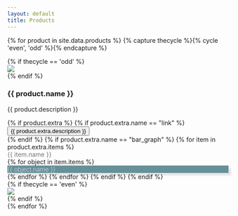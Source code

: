 ```yaml
---
layout: default
title: Products
---
```

{% for product in site.data.products %}
{% capture thecycle %}{% cycle 'even', 'odd' %}{% endcapture %}
<div class="card my-5 animate__animated animate__fadeInUp animate_delay_{{ forloop.index }}s" style="border-{% if thecycle == 'even' %}left{% else %}right{% endif %}: 2px solid rgb(104, 144, 153);">
    <div class="row">
    {% if thecycle == 'odd' %}
        <div class="col">
            <img src="{{ product.image }}" class="img-fluid">
        </div>
    {% endif %}
        <div class="col-lg-7">
            <div class="card-body py-3 px-5">
                <h3 class="card-title pb-4">{{ product.name }}</h3>
                <p class="card-text">{{ product.description }}</p>
                {% if product.extra %}
                {% if product.extra.name == "link" %}
                <div class="pt-4">
                    <button class="btn btn-primary py-2 px-3" onclick="location.href='{{ product.extra.url }}'" type="button">{{ product.extra.description }}</button>
                </div>
                {% endif %}
                {% if product.extra.name == "bar_graph" %}
                {% for item in product.extra.items %}
                <div class="mt-5" style="color: rgb(118, 118, 118)">{{ item.name }}</div>
                {% for object in item.items %}
                <div style="background-color: rgb(222, 222, 222); box-shadow: 6px 6px 3px 0px rgb(230, 230, 230);">
                <div class="mt-2 mb-3" style="background-color: rgb(104, 144, 153); width: {{ object.value | times: 100}}%; color: white; font-weight: 200">
                    <div class="mx-2">{{ object.name }}</div>
                </div>
                </div>
                {% endfor %}
                {% endfor %}
                {% endif %}
                {% endif %}
            </div>
        </div>
{% if thecycle == 'even' %}
        <div class="col">
            <img src="{{ product.image }}" class="img-fluid">
        </div>
{% endif %}
    </div>
</div>
<div class="py-5"></div>
{% endfor %}